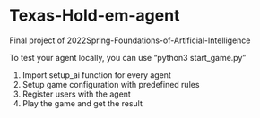 # Texas-Hold-em-agent
Final project of 2022Spring-Foundations-of-Artificial-Intelligence

To test your agent locally, you can use “python3 start_game.py”
1. Import setup_ai function for every agent
2. Setup game configuration with predefined rules
3. Register users with the agent
4. Play the game and get the result
